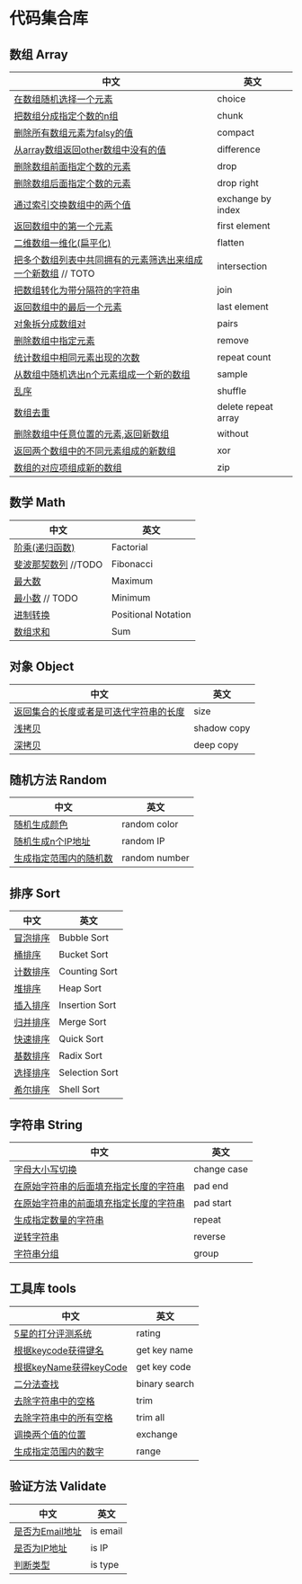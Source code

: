 # 代码集合库

## 数组 Array

| 中文 | 英文 |
|  -  |  -   |
| [在数组随机选择一个元素](array/choice.js) | choice |
| [把数组分成指定个数的n组](array/chunk.js) | chunk |
| [删除所有数组元素为falsy的值](array/compact.js) | compact |
| [从array数组返回other数组中没有的值](array/difference.js) | difference|
| [删除数组前面指定个数的元素](array/drop.js) | drop |
| [删除数组后面指定个数的元素](array/dropRight.js) | drop right |
| [通过索引交换数组中的两个值](array/exchangeByIndex.js) | exchange by index |
| [返回数组中的第一个元素](array/first.js) | first element |
| [二维数组一维化(扁平化)](array/flatten.js) | flatten |
| [把多个数组列表中共同拥有的元素筛选出来组成一个新数组](array/intersection.js) // TOTO | intersection |
| [把数组转化为带分隔符的字符串](array/join.js) | join |
| [返回数组中的最后一个元素](array/last.js) | last element |
| [对象拆分成数组对](array/pairs.js) | pairs |
| [删除数组中指定元素](array/remove.js) | remove |
| [统计数组中相同元素出现的次数](array/repeatCount.js) | repeat count |
| [从数组中随机选出n个元素组成一个新的数组](array/sample.js) | sample |
| [乱序](array/shuffle.js) | shuffle |
| [数组去重](array/uniq.js) | delete repeat array |
| [删除数组中任意位置的元素,返回新数组](array/without.js) | without |
| [返回两个数组中的不同元素组成的新数组](array/xor.js) | xor |
| [数组的对应项组成新的数组](array/zip.js) | zip |

## 数学 Math

| 中文 | 英文 |
|  -  |  -   |
| [阶乘(递归函数)](math/factorial.js) | Factorial |
| [斐波那契数列](math/fibonacci.js) //TODO | Fibonacci |
| [最大数](math/maxNumber.js) | Maximum |
| [最小数](math/minNumber.js) // TODO | Minimum |
| [进制转换](math/positional_nonation.js) | Positional Notation |
| [数组求和](math/sum.js) | Sum |

## 对象 Object

| 中文 | 英文 |
|  -  |  -   |
| [返回集合的长度或者是可迭代字符串的长度](object/size.js) | size |
| [浅拷贝](object/shadowCopy.js) | shadow copy |
| [深拷贝](object/deepCopy.js) | deep copy |

## 随机方法 Random

| 中文 | 英文 |
|  -  |  -   |
| [随机生成颜色](random/randomColor.js) | random color |
| [随机生成n个IP地址](random/randomIP.js) | random IP |
| [生成指定范围内的随机数](random/randomNumber.js) | random number |

## 排序 Sort

| 中文 | 英文 |
|  -  |  -   |
| [冒泡排序](sort/sortBubble.js) | Bubble Sort |
| [桶排序](sort/sortBucket.js) | Bucket Sort |
| [计数排序](sort/sortCounting.js) | Counting Sort |
| [堆排序](sort/sortHeap.js) | Heap Sort |
| [插入排序](sort/sortInsertion.js) | Insertion Sort |
| [归并排序](sort/sortMerge.js) | Merge Sort |
| [快速排序](sort/sortQuick.js) | Quick Sort |
| [基数排序](sort/sortRadix.js) | Radix Sort |
| [选择排序](sort/sortSelection.js) | Selection Sort |
| [希尔排序](sort/sortShell.js) | Shell Sort |

## 字符串 String

| 中文 | 英文 |
|  -  |  -   |
| [字母大小写切换](string/changeCase.js) | change case |
| [在原始字符串的后面填充指定长度的字符串](string/padEnd.js) | pad end |
| [在原始字符串的前面填充指定长度的字符串](sting/padStart.js) | pad start |
| [生成指定数量的字符串](string/repeat.js) | repeat |
| [逆转字符串](string/reverse.js) | reverse |
| [字符串分组](string/group.js) | group |

## 工具库	tools

| 中文 | 英文 |
|  -  |  -   |
| [5星的打分评测系统](tools/rating.js) | rating |
| [根据keycode获得键名](tools/getKeyName.js) | get key name |
| [根据keyName获得keyCode](tools/getKeyCode.js) | get key code |
| [二分法查找](tools/binarySearch.js) | binary search |
| [去除字符串中的空格](tools/trim.js) | trim |
| [去除字符串中的所有空格](tools/trimAll.js) | trim all |
| [调换两个值的位置](tools/exchange.js) | exchange |
| [生成指定范围内的数字](array/range.js) | range |

## 验证方法 Validate

| 中文 | 英文 |
|  -  |  -   |
| [是否为Email地址](validate/isEmail.js) | is email |
| [是否为IP地址](validate/isIP.js) | is IP |
| [判断类型](validate/isType.js) | is type |